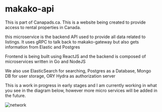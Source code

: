 # makako-api

This is part of Canapads.ca.  This is a website being created to provide access to rental properties in Canada. 

this microservice is the backend API used to provide all data related to listings. It uses gRPC to talk back to makako-gateway but also gets information from Elastic and Postgres

Frontend is being built using ReactJS and the backend is composed of microservices written in Go and NodeJS

We also use ElasticSearch for searching, Postgres as a Database, Mongo DB for user storage, ORY Hydra as authorization server 

This is a work in progress in early stages and I am currently working in what you see in the diagram below, however more micro services will be added in the future.

![network](/uploads/6f6abd016e87fba283bc32402e202bd7/network.png)
